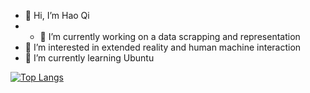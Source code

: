 - 👋 Hi, I’m Hao Qi
- - 🔭 I’m currently working on a data scrapping and representation
- 👀 I’m interested in extended reality and human machine interaction
- 🌱 I’m currently learning Ubuntu
<!--- - 💞️ I’m looking to collaborate on ...
- 🧠 My brain is very small and I don't know alot of things that I should know

[![Anurag's GitHub stats](https://github-readme-stats.vercel.app/api?username=Geneku2)](https://github.com/anuraghazra/github-readme-stats)--->
[![Top Langs](https://github-readme-stats.vercel.app/api/top-langs/?username=Geneku2&layout=compact)](https://github.com/anuraghazra/github-readme-stats)

<!---
Geneku2/Geneku2 is a ✨ special ✨ repository because its `README.md` (this file) appears on your GitHub profile.
You can click the Preview link to take a look at your changes.
--->
